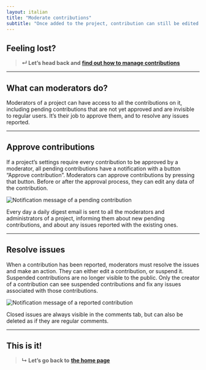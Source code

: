 ```yaml
---
layout: italian
title: "Moderate contributions"
subtitle: "Once added to the project, contribution can still be edited later on."
---
```


## Feeling lost?

> **&#8629; Let’s head back and** [**find out how to manage contributions**](manage-contributions.html)

---

## What can moderators do?

Moderators of a project can have access to all the contributions on it, including pending contributions that are not yet approved and are invisible to regular users. It’s their job to approve them, and to resolve any issues reported.

---

## Approve contributions

If a project’s settings require every contribution to be approved by a moderator, all pending contributions have a notification with a button “Approve contribution”. Moderators can approve contributions by pressing that button. Before or after the approval process, they can edit any data of the contribution.

![Notification message of a pending contribution](/images/it/pending-contribution-notification.png)

Every day a daily digest email is sent to all the moderators and administrators of a project, informing them about new pending contributions, and about any issues reported with the existing ones.

---

## Resolve issues

When a contribution has been reported, moderators must resolve the issues and make an action. They can either edit a contribution, or suspend it. Suspended contributions are no longer visible to the public. Only the creator of a contribution can see suspended contributions and fix any issues associated with those contributions.

![Notification message of a reported contribution](/images/it/reported-contribution-notification.png)

Closed issues are always visible in the comments tab, but can also be deleted as if they are regular comments.

---

## This is it!

> **&#8627; Let’s go back to** [**the home page**](index.html)
